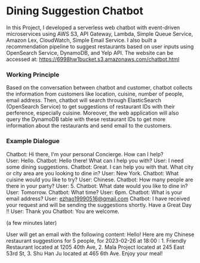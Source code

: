 # Dining Suggestion Chatbot

In this Project, I developed a serverless web chatbot with event-driven microservices using AWS S3, API Gateway, Lambda, Simple Queue Service, Amazon Lex, CloudWatch, Simple Email Service.  I also built a recommendation pipeline to suggest restaurants based on user inputs using OpenSearch Service, DynamoDB, and Yelp API. The website can be accessed at: https://6998hw1bucket.s3.amazonaws.com/chatbot.html

### Working Principle
Based on the conversation between chatbot and customer, chatbot collects the information from customers like location, cuisine, number of people, email address. Then, chatbot will search through ElasticSearch (OpenSearch Service) to get suggestions of restaurant IDs with their perference, especially cuisine. Moreover, the web application will also query the DynamoDB table with these restaurant IDs to get more information about the restaurants and send email to the customers.

### Example Dialogue
Chatbot: Hi there, I'm your personal Concierge. How can I help? <br>
User: Hello.
Chatbot: Hello there! What can I help you with?
User: I need some dining suggestions.
Chatbot: Great. I can help you with that. What city or city area are you looking to dine in?
User: New York.
Chatbot: What cuisine would you like to try?
User: Chinese.
Chatbot: How many people are there in your party?
User: 5.
Chatbot: What date would you like to dine in?
User: Tomorrow.
Chatbot: What time?
User: 6pm.
Chatbot: What is your email address?
User: ezhao19990516@gmail.com
Chatbot: I have received your request and will be sending the suggestions shortly. Have a Great Day !!
User: Thank you
Chatbot: You are welcome.

(a few minutes later)

User will get an email with the following content:
Hello! Here are my Chinese restaurant suggestions for 5 people, for 2023-02-26 at 18:00 : 1. Friendly Restaurant located at 1205 40th Ave, 2. Mala Project located at 245 East 53rd St, 3. Shu Han Ju located at 465 6th Ave. Enjoy your meal!






